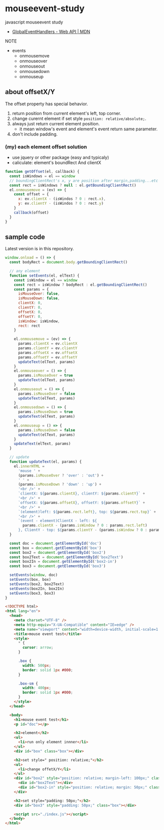 # mouseevent-study

javascript mouseevent study

- [GlobalEventHandlers \- Web API \| MDN](https://developer.mozilla.org/ja/docs/Web/API/GlobalEventHandlers)

NOTE

- events
  - onmousemove
  - onmouseover
  - onmouseout
  - onmousedown
  - onmouseup

## about offsetX/Y

The offset property has special behavior.

1. return position from current element's left, top corner.
2. change curernt element if set style `position: relative/absolute;`.
3. always just return current element position.
   - it mean window's event and element's event return same parameter.
4. don't include padding.

### (my) each element offset solution

- use jquery or other package (easy and typicaly)
- caliculate: element's boundRect And clientX

```js
function getOffset(el, callback) {
  const isWindows = el == window
  // boundingClientRect's x, y are position after margin,padding...etc caliculate.
  const rect = isWindows ? null : el.getBoundingClientRect()
  el.onmousemove = (ev) => {
    const offset = {
      x: ev.clientX - (isWindos ? 0 : rect.x),
      y: ev.clientY - (isWindos ? 0 : rect.y)
    }
    callback(offset)
  }
}
```

## sample code

Latest version is in this repository.

```js
window.onload = () => {
  const bodyRect = document.body.getBoundingClientRect()

  // any element
  function setEvents(el, elText) {
    const isWindow = el == window
    const rect = isWindow ? bodyRect : el.getBoundingClientRect()
    const params = {
      isMouseOver: false,
      isMouseDown: false,
      clientX: 0,
      clientY: 0,
      offsetX: 0,
      offsetY: 0,
      isWindow: isWindow,
      rect: rect
    }

    el.onmousemove = (ev) => {
      params.clientX = ev.clientX
      params.clientY = ev.clientY
      params.offsetX = ev.offsetX
      params.offsetY = ev.offsetY
      updateText(elText, params)
    }
    el.onmouseover = () => {
      params.isMouseOver = true
      updateText(elText, params)
    }
    el.onmouseout = () => {
      params.isMouseOver = false
      updateText(elText, params)
    }
    el.onmousedown = () => {
      params.isMouseDown = true
      updateText(elText, params)
    }
    el.onmouseup = () => {
      params.isMouseDown = false
      updateText(elText, params)
    }
    updateText(elText, params)
  }

  // update
  function updateText(el, params) {
    el.innerHTML =
      'mouse ' +
      (params.isMouseOver ? 'over' : 'out') +
      ' ' +
      (params.isMouseDown ? 'down' : 'up') +
      '<br />' +
      `clientX: ${params.clientX}, clientY: ${params.clientY}` +
      '<br />' +
      `offsetX: ${params.offsetX}, offsetY: ${params.offsetY}` +
      '<br />' +
      `(element)left: ${params.rect.left}, top: ${params.rect.top}` +
      '<br />' +
      `(event - element)ClientX - left: ${
        params.clientX - (params.isWindow ? 0 : params.rect.left)
      }, ClientY - top: ${params.clientY - (params.isWindow ? 0 : params.rect.top)}`
  }

  const doc = document.getElementById('doc')
  const box = document.getElementById('box')
  const box2 = document.getElementById('box2')
  const box2Text = document.getElementById('box2Text')
  const box2In = document.getElementById('box2-in')
  const box3 = document.getElementById('box3')

  setEvents(window, doc)
  setEvents(box, box)
  setEvents(box2, box2Text)
  setEvents(box2In, box2In)
  setEvents(box3, box3)
}
```

```html
<!DOCTYPE html>
<html lang="en">
  <head>
    <meta charset="UTF-8" />
    <meta http-equiv="X-UA-Compatible" content="IE=edge" />
    <meta name="viewport" content="width=device-width, initial-scale=1.0" />
    <title>mouse event test</title>
    <style>
      * {
        cursor: arrow;
      }

      .box {
        width: 500px;
        border: solid 1px #000;
      }

      .box-sm {
        width: 400px;
        border: solid 1px #000;
      }
    </style>
  </head>

  <body>
    <h1>mouse event test</h1>
    <p id="doc"></p>

    <h2>element</h2>
    <ul>
      <li>run only element innner</li>
    </ul>
    <div id="box" class="box"></div>

    <h2>set style=" position: relative;"</h2>
    <ul>
      <li>change offetX/Y</li>
    </ul>
    <div id="box2" style="position: relative; margin-left: 100px;" class="box">
      <div id="box2Text"></div>
      <div id="box2-in" style="position: relative; margin: 50px;" class="box-sm"></div>
    </div>

    <h2>set style="padding: 50px;"</h2>
    <div id="box3" style="padding: 50px;" class="box"></div>

    <script src="./index.js"></script>
  </body>
</html>
```
